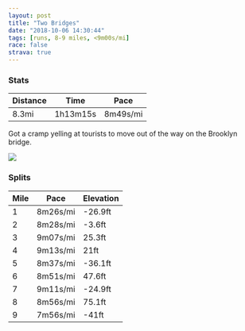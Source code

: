 ```yaml
---
layout: post
title: "Two Bridges"
date: "2018-10-06 14:30:44"
tags: [runs, 8-9 miles, <9m00s/mi]
race: false
strava: true
---
```


### Stats

| Distance | Time | Pace |
|----------|------|------|
|8.3mi|1h13m15s|8m49s/mi|

Got a cramp yelling at tourists to move out of the way on the Brooklyn bridge.

<img src='https://maps.googleapis.com/maps/api/staticmap?maptype=roadmap&path=enc:ovrwF|hqbM`FoS~BJxCqEvMga@aQiL|IwJl\p@r`@~FfRjFdA|EnI|C}Rj{@rSihArT{_A`B^]bGrQ`CrBbF~KkCtCvBtUuZhMn@{@mOzYoDrE~z@oBxyA_LnDcAbZyVPgo@p|@&key=AIzaSyC1MId7bFpkLXNAaYhBSTb8jLyiSqzbDtM&size=800x800&markers=color:yellow|label:S|40.73336,-73.98559&markers=color:green|label:F|40.70762999999999,-73.99873'>

### Splits

| Mile | Pace | Elevation |
|------|------|-----------|
|1|8m26s/mi|-26.9ft|
|2|8m28s/mi|-3.6ft|
|3|9m07s/mi|25.3ft|
|4|9m13s/mi|21ft|
|5|8m37s/mi|-36.1ft|
|6|8m51s/mi|47.6ft|
|7|9m11s/mi|-24.9ft|
|8|8m56s/mi|75.1ft|
|9|7m56s/mi|-41ft|
